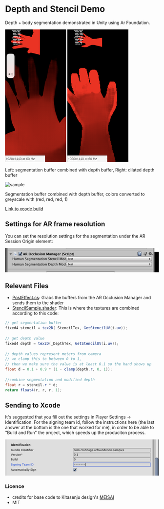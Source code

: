# Depth and Stencil Demo

Depth + body segmentation demonstrated in Unity using Ar Foundation.

![sample](readme_assets/img1.PNG)
![sample](readme_assets/img2.PNG)

Left: segmentation buffer combined with depth buffer, Right: dilated depth buffer

![sample](readme_assets/depth_unity.gif)

Segmentation buffer combined with depth buffer, colors converted to greyscale with (red, red, red, 1)

[Link to xcode build](https://drive.google.com/drive/folders/1DsIUwO-p_pk4ucrqvKbU_X7y4glfgSVx?usp=sharing)

## Settings for AR frame resolution
You can set the resolution settings for the segmentation under the AR Session Origin element:

![sample](readme_assets/unity_settings.png)

## Relevant Files
- [PostEffect.cs](https://github.com/khanniie/Unity_Depth_Seg/blob/master/unity-project/Assets/DepthAssets/script/PostEffect.cs): Grabs the buffers from the AR Occlusion Manager and sends them to the shader
- [StencilSample.shader](https://github.com/khanniie/Unity_Depth_Seg/blob/master/unity-project/Assets/DepthAssets/shader/StencilSample.shader): This is where the textures are combined according to this code:

```CS
// get segmentation buffer
fixed4 stencil = tex2D(_StencilTex, GetStencilUV(i.uv));

// get depth value
fixed4 depth = tex2D(_DepthTex, GetStencilUV(i.uv));

// depth values represent meters from camera
// we clamp this to between 0 to 1, 
// then we make sure the value is at least 0.1 so the hand shows up 
float d = 0.1 + 0.9 * (1 - clamp(depth.r, 0, 1));

//combine segmentation and modified depth
float r = stencil.r * d;
return float4(r, r, r, 1);
```

## Sending to Xcode
It's suggested that you fill out the settings in Player Settings -> Identification. For the signing team id, follow the instructions here (the last answer at the bottom is the one that worked for me), in order to be able to "Build and Run" the project, which speeds up the produciton process.

![sample](readme_assets/teamid.png)

### Licence

* credits for base code to Kitasenju design's [MEISAI](https://kitasenjudesign.com/meisai/)
* MIT
